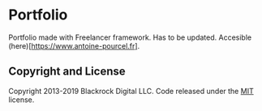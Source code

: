 # Portfolio

Portfolio made with Freelancer framework. Has to be updated. Accesible (here)[https://www.antoine-pourcel.fr]. 
## Copyright and License

Copyright 2013-2019 Blackrock Digital LLC. Code released under the [MIT](https://github.com/BlackrockDigital/startbootstrap-freelancer/blob/gh-pages/LICENSE) license.
